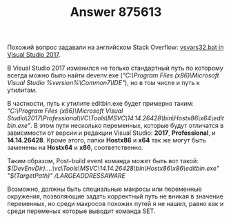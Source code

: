 ﻿---
title: "Answer 875613"
se.owner.user_id: 221771
se.owner.display_name: "Uranus"
se.owner.link: "https://ru.stackoverflow.com/users/221771/uranus"
se.answer_id: 875613
se.question_id: 875589
se.post_type: answer
se.score: 4
se.is_accepted: False
---
<p>Похожий вопрос задавали на английском Stack Overflow: <a href="https://stackoverflow.com/questions/42805662">vsvars32.bat in Visual Studio 2017</a>.</p>

<p>В Visual Studio 2017 изменился не только стандартный путь по которому всегда можно было найти devenv.exe (<em>"C:\Program Files (x86)\Microsoft Visual Studio %version%\Common7\IDE"</em>), но в том числе и путь к утилитам. </p>

<p>В частности, путь к утилите editbin.exe будет примерно таким: <em>"C:\Program Files (x86)\Microsoft Visual Studio\2017\Professional\VC\Tools\MSVC\14.14.26428\bin\Hostx86\x64\editbin.exe"</em>. В этом пути несколько переменных, которые будут отличатся в зависимости от версии и редакции Visual Studio: <strong>2017</strong>, <strong>Professional</strong>, и <strong>14.14.26428</strong>. Кроме этого, папки <strong>Hostx86</strong> и <strong>x64</strong> так же могут быть заменены на <strong>Hostx64</strong> и <strong>x86</strong>, соответственно.</p>

<p>Таким образом, Post-build event команда может быть вот такой: <em>$(DevEnvDir)....\vc\Tools\MSVC\14.14.26428\bin\Hostx86\x86\editbin.exe" "$(TargetPath)"  /LARGEADDRESSAWARE</em></p>

<p>Возможно, должны быть специальные макросы или переменные окружения, позволяющие задать корректный путь не вникая в значение переменных, но среди макросов похожих путей я не нашел, равно как и среди переменых которые выводит команда SET.</p>
